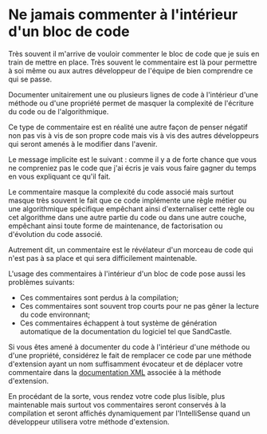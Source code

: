 # Ne jamais commenter à l'intérieur d'un bloc de code

  
 Très souvent il m'arrive de vouloir commenter le bloc de code que je suis en train de mettre en place.
 Très souvent le commentaire est là pour permettre à soi même ou aux autres développeur de l'équipe de bien comprendre ce qui se passe.
 
 Documenter unitairement une ou plusieurs lignes de code à l'intérieur d'une méthode ou d'une propriété permet de masquer la complexité de l'écriture du code ou de l'algorithmique.
 
 Ce type de commentaire est en réalité une autre façon de penser négatif non pas vis à vis de son propre code mais vis à vis des autres développeurs qui seront amenés à le modifier dans l'avenir.
 
 Le message implicite est le suivant : comme il y a de forte chance que vous ne compreniez pas le code que j'ai écris je vais vous faire gagner du temps en vous expliquant ce qu'il fait.
 
 Le commentaire masque la complexité du code associé mais surtout masque très souvent le fait que ce code implémente une règle métier ou une algorithmique spécifique empêchant ainsi d'externaliser cette règle ou cet algorithme dans une autre partie du code ou dans une autre couche, empêchant ainsi toute forme de maintenance, de factorisation ou d'évolution du code associé.
 
 Autrement dit, un commentaire est le révélateur d'un morceau de code qui n'est pas à sa place et qui sera difficilement maintenable.
 
 L'usage des commentaires à l'intérieur d'un bloc de code pose aussi les problèmes suivants:
 
 * Ces commentaires sont perdus à la compilation;
 * Ces commentaires sont souvent trop courts pour ne pas gêner la lecture du code environnant;
 * Ces commentaires échappent à tout système de génération automatique de la documentation du logiciel tel que SandCastle.
 
 Si vous êtes amené à documenter du code à l'intérieur d'une méthode ou d'une propriété, considérez le fait de remplacer ce code par une méthode d'extension ayant un nom suffisamment évocateur et de déplacer votre commentaire dans la [documentation XML](https://msdn.microsoft.com/en-us/library/b2s063f7.aspx) associée à la méthode d'extension.

 En procédant de la sorte, vous rendez votre code plus lisible, plus maintenable mais surtout vos commentaires seront conservés à la compilation et seront affichés dynamiquement par l'IntelliSense quand un développeur utilisera votre méthode d'extension. 
 
 